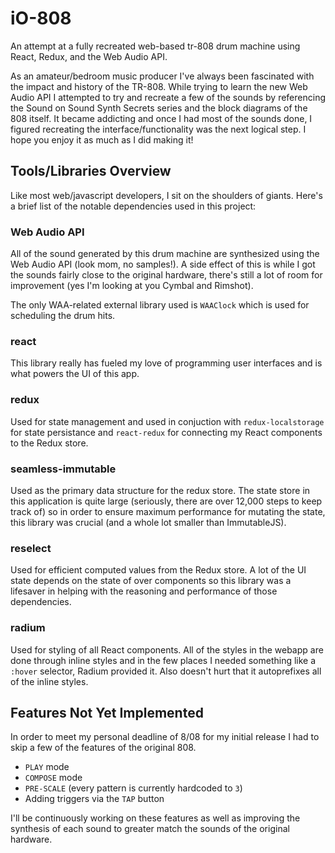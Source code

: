 # iO-808

An attempt at a fully recreated web-based tr-808 drum machine using React, Redux, and the Web Audio API.

As an amateur/bedroom music producer I've always been fascinated with the impact and history of the TR-808. While trying to learn the new Web Audio API I attempted to try and recreate a few of the sounds by referencing the Sound on Sound Synth Secrets series and the block diagrams of the 808 itself. It became addicting and once I had most of the sounds done, I figured recreating the interface/functionality was the next logical step. I hope you enjoy it as much as I did making it!

## Tools/Libraries Overview

Like most web/javascript developers, I sit on the shoulders of giants. Here's a brief list of the notable dependencies used in this project:

### Web Audio API

All of the sound generated by this drum machine are synthesized using the Web Audio API (look mom, no samples!). A side effect of this is while I got the sounds fairly close to the original hardware, there's still a lot of room for improvement (yes I'm looking at you Cymbal and Rimshot). 

The only WAA-related external library used is `WAAClock` which is used for scheduling the drum hits.

### react

This library really has fueled my love of programming user interfaces and is what powers the UI of this app.
 
### redux

Used for state management and used in conjuction with `redux-localstorage` for state persistance and `react-redux` for connecting my React components to the Redux store.

### seamless-immutable

Used as the primary data structure for the redux store. The state store in this application is quite large (seriously, there are over 12,000 steps to keep track of) so in order to ensure maximum performance for mutating the state, this library was crucial (and a whole lot smaller than ImmutableJS).
 
### reselect

Used for efficient computed values from the Redux store. A lot of the UI state depends on the state of over components so this library was a lifesaver in helping with the reasoning and performance of those dependencies.
 
### radium

Used for styling of all React components. All of the styles in the webapp are done through inline styles and in the few places I needed something like a `:hover` selector, Radium provided it. Also doesn't hurt that it autoprefixes all of the inline styles.

## Features Not Yet Implemented

In order to meet my personal deadline of 8/08 for my initial release I had to skip a few of the features of the original 808.

- `PLAY` mode
- `COMPOSE` mode
- `PRE-SCALE` (every pattern is currently hardcoded to `3`)
- Adding triggers via the `TAP` button

I'll be continuously working on these features as well as improving the synthesis of each sound to greater match the sounds of the original hardware.